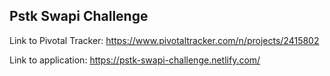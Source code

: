 ## Pstk Swapi Challenge

Link to Pivotal Tracker: https://www.pivotaltracker.com/n/projects/2415802

Link to application: https://pstk-swapi-challenge.netlify.com/
